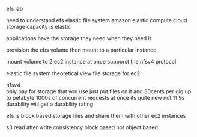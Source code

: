 efs lab 

need to understand efs 
elastic file system 
amazon elastic compute cloud 
storage capacity is elastic 

applications have the storage they need when they need it 

provision the ebs volume 
then mount to a particular instance 

mount volume to 2 ec2 instance at once 
supporst the nfsv4 protocol 

elastic file system
theoretical view 
file storage for ec2 

   nfsv4  
only pay for storage that you use 
just put files on it and 30cents per gig 
up to petabyte 
1000s of concurrent requests at once 
its quite new 
    not 11 9s durability 
    will get a durability rating 

efs is block based storage 
    files and share them with other ec2 instances 

s3 
    read after write consistency 
    block based not object based 


